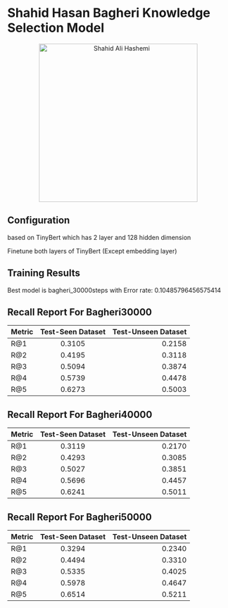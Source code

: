 # Shahid Hasan Bagheri Knowledge Selection Model

<p align="center">
<img src="https://upload.wikimedia.org/wikipedia/commons/2/26/Hassan_Baqeri.jpg" align="center"
     alt="Shahid Ali Hashemi" width="360"/>
</p>

## Configuration

based on TinyBert which has 2 layer and 128 hidden dimension

Finetune both layers of TinyBert (Except embedding layer)

## Training Results

Best model is bagheri_30000steps with Error rate: 0.10485796456575414


## Recall Report For Bagheri30000

| Metric        | Test-Seen Dataset  | Test-Unseen Dataset  |
| ------------- |:-------------:| -----:|
| R@1           | 0.3105      | 0.2158 |
| R@2           | 0.4195      |   0.3118 |
| R@3           | 0.5094      |    0.3874 |
| R@4           | 0.5739      |    0.4478 |
| R@5           | 0.6273      |    0.5003 |

## Recall Report For Bagheri40000

| Metric        | Test-Seen Dataset  | Test-Unseen Dataset  |
| ------------- |:-------------:| -----:|
| R@1           | 0.3119      | 0.2170 |
| R@2           | 0.4293      |   0.3085 |
| R@3           | 0.5027      |    0.3851 |
| R@4           | 0.5696      |    0.4457 |
| R@5           | 0.6241      |    0.5011 |


## Recall Report For Bagheri50000

| Metric        | Test-Seen Dataset  | Test-Unseen Dataset  |
| ------------- |:-------------:| -----:|
| R@1           | 0.3294      | 0.2340 |
| R@2           | 0.4494      |   0.3310 |
| R@3           | 0.5335      |    0.4025 |
| R@4           | 0.5978      |    0.4647 |
| R@5           | 0.6514      |    0.5211 |
